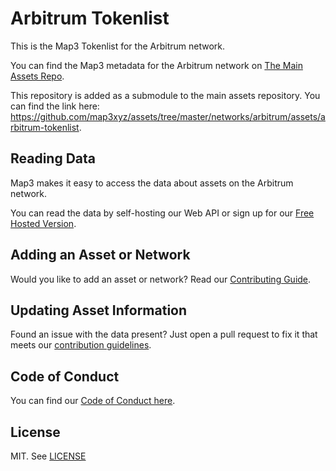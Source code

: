 
# Arbitrum Tokenlist

This is the Map3 Tokenlist for the Arbitrum network.

You can find the Map3 metadata for the Arbitrum network on [The Main Assets Repo](https://github.com/map3xyz/assets/tree/master/networks/arbitrum).

This repository is added as a submodule to the main assets repository. You can find the link here: https://github.com/map3xyz/assets/tree/master/networks/arbitrum/assets/arbitrum-tokenlist.

## Reading Data

Map3 makes it easy to access the data about assets on the Arbitrum network. 

You can read the data by self-hosting our Web API or sign up for our [Free Hosted Version](https://map3.xyz).

## Adding an Asset or Network 

Would you like to add an asset or network? Read our [Contributing Guide](https://github.com/map3xyz/assets/tree/master/docs/CONTRIBUTING.md).

## Updating Asset Information

Found an issue with the data present? Just open a pull request to fix it that meets our [contribution guidelines](https://github.com/map3xyz/assets/tree/master/docs/CONTRIBUTING.md).

## Code of Conduct
You can find our [Code of Conduct here](https://github.com/map3xyz/assets/tree/master/docs/CODE_OF_CONDUCT.md).

## License
MIT. See [LICENSE](LICENSE)
